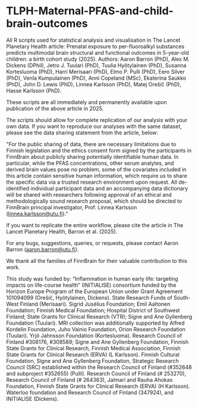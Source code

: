 # TLPH-Maternal-PFAS-and-child-brain-outcomes
All R scripts used for statistical analysis and visualisation in The Lancet Planetary Health article: Prenatal exposure to per-fluoroalkyl substances predicts multimodal brain structural and functional outcomes in 5-year-old children: a birth cohort study (2025). Authors: Aaron Barron (PhD), Alex M. Dickens (DPhil), Jetro J. Tuulari (PhD), Tuulia Hyötylainen (PhD), Susanna Kortesluoma (PhD), Harri Merisaari (PhD), Elmo P. Pulli (PhD), Eero Silver (PhD), Venla Kumpulainen (PhD), Anni Copeland (MSc), Ekaterina Saukko (PhD), John D. Lewis (PhD), Linnea Karlsson (PhD), Matej Orešič (PhD), Hasse Karlsson (PhD).

These scripts are all immediately and permanently available upon publication of the above article in 2025. 

The scripts should allow for complete replication of our analysis with your own data. If you want to reproduce our analyses with the same dataset, please see the data sharing statement from the article, below:

"For the public sharing of data, there are necessary limitations due to Finnish legislation and the ethics consent form signed by the participants in FinnBrain about publicly sharing potentially identifiable human data. In particular, while the PFAS concentrations, other serum analytes, and derived brain values pose no problem, some of the covariates included in this article contain sensitive human information, which require us to share the specific data via a trusted research environment upon request. All de-identified individual participant data and an accompanying data dictionary will be shared with researchers following approval of an ethical and methodologically sound research proposal, which should be directed to FinnBrain principal investigator, Prof. Linnea Karlsson (linnea.karlsson@utu.fi)."

If you want to replicate the entire workflow, please cite the article in The Lancet Planetary Health, Barron et al. (2025). 

For any bugs, suggestions, queries, or requests, please contact Aaron Barron (aaron.barron@utu.fi).

We thank all the families of FinnBrain for their valuable contribution to this work.

This study was funded by:
“Inflammation in human early life: targeting impacts on life-course health” (INITIALISE) consortium funded by the Horizon Europe Program of the European Union under Grant Agreement 101094099 (Orešič, Hyötylainen, Dickens).
State Research Funds of South-West Finland (Merisaari).
Sigrid Jusélius Foundation; Emil Aaltonen Foundation; Finnish Medical Foundation; Hospital District of Southwest Finland; State Grants for Clinical Research (VTR); Signe and Ane Gyllenberg Foundation (Tuulari). 
MRI collection was additionally supported by Alfred Kordelin Foundation, Juho Vainio Foundation, Orion Research Foundation (Tuulari).
Yrjö Jahnsson Foundation (Kortesluoma).
Research Council of Finland #308176, #308589; Signe and Ane Gyllenberg Foundation, Finnish State Grants for Clinical Research, Finnish Medical Association, Finnish State Grants for Clinical Research (ERVA) (L Karlsson).
Finnish Cultural Foundation, Signe and Ane Gyllenberg Foundation, Strategic Research Council (SRC) established within the Research Council of Finland (#352648 and subproject #352655) (Pulli).
Research Council of Finland (# 253270), Research Council of Finland (# 264363), Jalmari and Rauha Ahokas Foundation, Finnish State Grants for Clinical Research (ERVA) (H Karlsson).
Waterloo foundation and Research Council of Finland (347924), and INITIALISE (Dickens).

